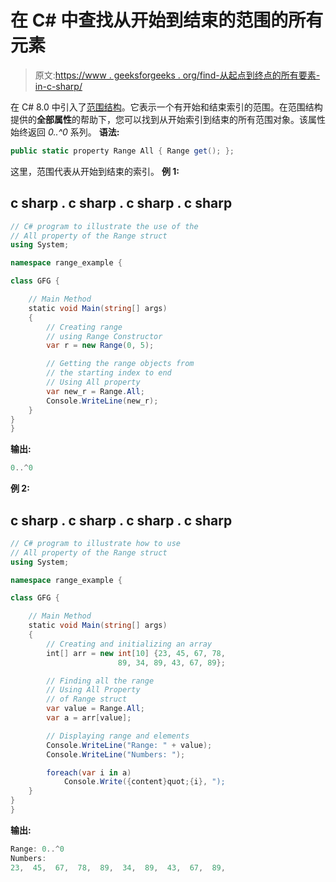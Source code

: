 # 在 C# 中查找从开始到结束的范围的所有元素

> 原文:[https://www . geeksforgeeks . org/find-从起点到终点的所有要素-in-c-sharp/](https://www.geeksforgeeks.org/finding-all-the-elements-of-a-range-from-start-to-end-in-c-sharp/)

在 C# 8.0 中引入了[范围结构](https://www.geeksforgeeks.org/range-structure-in-c-sharp-8-0/)。它表示一个有开始和结束索引的范围。在范围结构提供的**全部属性**的帮助下，您可以找到从开始索引到结束的所有范围对象。该属性始终返回 *0..^0* 系列。
**语法:**

```cs
public static property Range All { Range get(); };
```

这里，范围代表从开始到结束的索引。
**例 1:**

## c sharp . c sharp . c sharp . c sharp

```cs
// C# program to illustrate the use of the
// All property of the Range struct
using System;

namespace range_example {

class GFG {

    // Main Method
    static void Main(string[] args)
    {
        // Creating range
        // using Range Constructor
        var r = new Range(0, 5);

        // Getting the range objects from
        // the starting index to end
        // Using All property
        var new_r = Range.All;
        Console.WriteLine(new_r);
    }
}
}
```

**输出:**

```cs
0..^0
```

**例 2:**

## c sharp . c sharp . c sharp . c sharp

```cs
// C# program to illustrate how to use
// All property of the Range struct
using System;

namespace range_example {

class GFG {

    // Main Method
    static void Main(string[] args)
    {
        // Creating and initializing an array
        int[] arr = new int[10] {23, 45, 67, 78,
                        89, 34, 89, 43, 67, 89};

        // Finding all the range
        // Using All Property
        // of Range struct
        var value = Range.All;
        var a = arr[value];

        // Displaying range and elements
        Console.WriteLine("Range: " + value);
        Console.WriteLine("Numbers: ");

        foreach(var i in a)
            Console.Write({content}quot;{i}, ");
    }
}
}
```

**输出:**

```cs
Range: 0..^0
Numbers:
23,  45,  67,  78,  89,  34,  89,  43,  67,  89, 
```